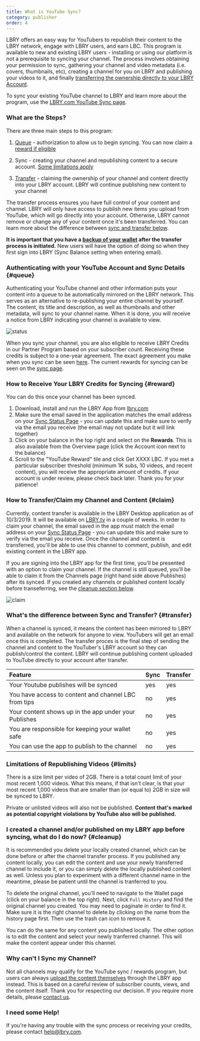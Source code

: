 ```yaml
---
title: What is YouTube Sync?
category: publisher
order: 4
---
```


LBRY offers an easy way for YouTubers to republish their content to the LBRY network, engage with LBRY users, and earn LBC. This program is available to new and existing LBRY users - installing or using our platform is not a prerequisite to syncing your channel. The process involves obtaining your permission to sync, gathering your channel and video metadata (i.e. covers, thumbnails, etc), creating a channel for you on LBRY and publishing your videos to it, and finally [transferring the ownership directly to your LBRY Account](#claim).  

To sync your existing YouTube channel to LBRY and learn more about the program, use the [LBRY.com YouTube Sync page](/youtube).

### What are the Steps?

There are three main steps to this program: 

1) [Queue](#queue) - authorization to allow us to begin syncing. You can now claim a [reward if eligible](#reward)

2) Sync - creating your channel and republishing content to a secure account. [Some limitations apply](#limits)

3) [Transfer](#claim) - claiming the ownership of your channel and content directly into your LBRY account. LBRY will continue publishing new content to your channel

The transfer process ensures you have full control of your content and channel. LBRY will only have access to publish new items you upload from YouTube, which will go directly into your account. Otherwise, LBRY cannot remove or change any of your content once it's been transferred. You can learn more about the difference between [sync and transfer below](#transfer).

**It is important that you have a [backup of your wallet](faq/how-to-backup-wallet) after the transfer process is initiated.** New users will have the option of doing so when they first sign into LBRY (Sync Balance setting when entering email). 

### Authenticating with your YouTube Account and Sync Details {#queue}
Authenticating your YouTube channel and other information puts your content into a queue to be automatically mirrored on the LBRY network. This serves as an alternative to re-publishing your entire channel by yourself. The content, its title and description, as well as thumbnails and other metadata, will sync to your channel name. When it is done, you will receive a notice from LBRY indicating your channel is available to view.

![status](https://spee.ch/2/sync-status.png)

When you sync your channel, you are also eligible to receive LBRY Credits in our Partner Program based on your subscriber count. Receiving these credits is subject to a one-year agreement. The exact agreement you make when you sync can be seen [here](/faq/youtube-terms). The current rewards for syncing can be seen on the [sync page](/youtube).

### How to Receive Your LBRY Credits for Syncing {#reward}

You can do this once your channel has been synced.

1) Download, install and run the LBRY App from [lbry.com](https://lbry.com/get)
2) Make sure the email saved in the application matches the email address on your [Sync Status Page](/youtube/status) - you can update this and make sure to verify via the email you receive (the email may not update but it will link together)
3) Click on your balance in the top right and select on the **Rewards**. This is also available from the Overview page (click the Account icon next to the balance)
4) Scroll to the "YouTube Reward" tile and click Get XXXX LBC. If you met a particular subscriber threshold (minimum 1K subs, 10 videos, and recent content), you will receive the appropriate amount of credits. If your account is under review, please check back later. Thank you for your patience! 

### How to Transfer/Claim my Channel and Content {#claim}

Currently, content transfer is available in the LBRY Desktop application as of 10/3/2019. It will be available on [LBRY.tv](https://beta.lbry.tv) in a couple of weeks. In order to claim your channel, the email saved in the app must match the email address on your [Sync Status Page](/youtube/status) - you can update this and make sure to verify via the email you receive. Once the channel and content is transferred, you'll be able to use this channel to comment, publish, and edit existing content in the LBRY app. 

If you are signing into the LBRY app for the first time, you'll be presented with an option to claim your channel. If the channel is still queued, you'll be able to claim it from the Channels page (right hand side above Publishes) after its synced. If you created any channels or published content locally before transeferring, see the [cleanup section  below](#cleanup). 

![claim](https://spee.ch/2/sync-faq-2.png)

### What's the difference between Sync and Transfer? {#transfer}

When a channel is synced, it means the content has been mirrored to LBRY and available on the network for anyone to view. YouTubers will get an email once this is completed. The transfer proces is the final step of sending the channel and content to the YouTuber's LBRY account so they can publish/control the content. LBRY will continue publishing content uploaded to YouTube directly to your account after transfer. 

Feature | Sync | Transfer |
:------------ | :-------------| :-------------|
Your Youtube publishes will be synced | yes |  yes |
You have access to content and channel LBC from tips | no |  yes |
Your content shows up in the app under your Publishes | no |  yes |
You are responsible for keeping your wallet safe | no |  yes |
You can use the app to publish to the channel | no |  yes |

### Limitations of Republishing Videos {#limits}

There is a size limit per video of 2GB. There is a total count limit of your most recent 1,000 videos. What this means, if that isn't clear, is that your most recent 1,000 videos that are smaller than (or equal to) 2GB in size will be synced to LBRY.

Private or unlisted videos will also not be published. **Content that's marked as potential copyright violations by YouTube also will be published.**

### I created a channel and/or published on my LBRY app before syncing, what do I do now? {#cleanup}

It is recommended you delete your locally created channel, which can be done before or after the channel transfer process. If you published any content locally, you can edit the content and use your newly transferred channel to include it, or you can simply delete the locally published content as well. Unless you plan to experiment with a different channel name in the meantime, please be patient until the channel is tranferred to you.

To delete the original channel, you'll need to navigate to the Wallet page (click on your balance in the top right). Next, click `Full History` and find the original channel you created. You may need to paginate in order to find it. Make sure it is the right channel to delete by clicking on the name from the history page first. Then use the trash can icon to remove it. 

You can do the same for any content you published locally. The other option is to edit the content and select your newly tranferred channel. This will make the content appear under this channel. 

### Why can't I Sync my Channel?

Not all channels may qualify for the YouTube sync / rewards program, but users can always [upload the content themselves](https://lbry.com/faq/how-to-publish) through the LBRY app instead. This is based on a careful review of subscriber counts, views, and the content itself. Thank you for respecting our decision. If you require more details, please [contact us](mailto:hello@lbry.com).

### I need some Help!

If you're having any trouble with the sync process or receiving your credits, please contact [help@lbry.com](mailto:help@lbry.com).
